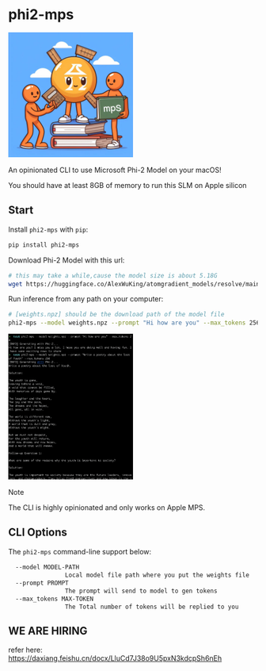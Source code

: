 # phi2-mps

<img src="./phi2_mps.jpeg" alt="image" width="50%" height="auto">

An opinionated CLI to use Microsoft Phi-2 Model on your macOS!

You should have at least 8GB of memory to run this SLM on Apple silicon 

## Start

Install `phi2-mps` with `pip`:

```bash
pip install phi2-mps
```

Download Phi-2 Model with this url:
```bash
# this may take a while,cause the model size is about 5.18G
wget https://huggingface.co/AlexWuKing/atomgradient_models/resolve/main/weights.npz
```

Run inference from any path on your computer:

```bash
# [weights.npz] should be the download path of the model file
phi2-mps --model weights.npz --prompt "Hi how are you" --max_tokens 256
```
<img src="./sample.png" alt="image" width="50%" height="auto">


> [!NOTE]
> The CLI is highly opinionated and only works on Apple MPS.

## CLI Options

The `phi2-mps` command-line support below:

```
  --model MODEL-PATH
                Local model file path where you put the weights file
  --prompt PROMPT
                The prompt will send to model to gen tokens    
  --max_tokens MAX-TOKEN
                The Total number of tokens will be replied to you
```

## WE ARE HIRING
refer here: https://daxiang.feishu.cn/docx/LluCd7J38o9U5pxN3kdcpSh6nEh